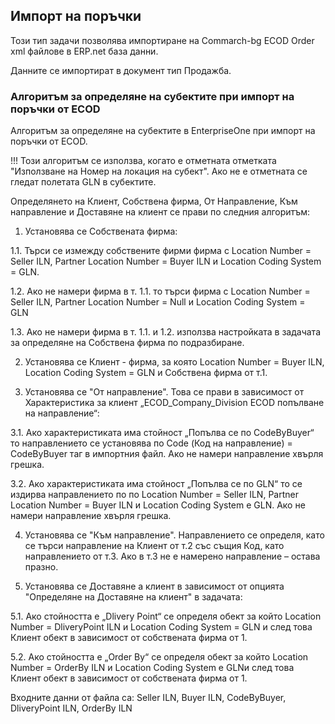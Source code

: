 ## Импорт на поръчки

Този тип задачи позволява импортиране на Commarch-bg ECOD Order xml файлове в ERP.net база данни.

Данните се импортират в документ тип Продажба.


### Алгоритъм за определяне на субектите при импорт на поръчки от ECOD

Алгоритъм за определяне на субектите в EnterpriseOne при импорт на поръчки от ECOD.  

!!! Този алгоритъм се изпoлзва, когато е отметната отметката "Използване на Номер на локация на субект". 
Ако не е отметната се гледат полетата GLN в субектите.

 

Определянето на Клиент, Собствена фирма, От Направление, Към направление и Доставяне на клиент се прави по следния алгоритъм:

1. Установява се Собствената фирма:

1.1. Търси се измежду собствените фирми фирма с Location Number = Seller ILN, Partner Location Number = Buyer  ILN и Location Coding System = GLN. 

1.2. Ако не намери фирма в т. 1.1.  то търси фирма с Location Number = Seller ILN, Partner Location Number = Null и Location Coding System = GLN

1.3. Ако не намери фирма в т. 1.1. и 1.2.  използва настройката в задачата за определяне на Собствена фирма по подразбиране.

2. Установява се Клиент - фирма, за която Location Number = Buyer  ILN, Location Coding System = GLN  и Собствена фирма от т.1.

3. Установява се "От направление". Това се прави в зависимост от Характеристика за клиент „ECOD_Company_Division ECOD попълване на направление“:

3.1. Ако характеристиката има стойност „Попълва се по CodeByBuyer“ то направлението се установява по Code (Код на направление) = CodeByBuyer таг в импортния файл. Ако не намери направление хвърля грешка.

3.2. Ако характеристиката има стойност „Попълва се по GLN“ то се издирва направлението по по Location Number = Seller ILN, Partner Location Number = Buyer  ILN и Location Coding System е GLN.  Ако не намери направление хвърля грешка.

4. Установява се "Към направление". Направлението се определя, като се търси направление на Клиент от т.2 със същия Код, като направлението от т.3. Ако в т.3 не е намерено направление – остава празно.

5. Установява се Доставяне а клиент в зависимост от опцията "Определяне на Доставяне на клиент" в задачата:

5.1. Ако стойността е „Dlivery Point“ се определя обект за който Location Number = DliveryPoint ILN и Location Coding System = GLN и след това Клиент обект в зависимост от собствената фирма от 1.

5.2. Ако стойността е „Order By“  се определя обект за който Location Number =  OrderBy ILN и Location Coding System е GLNи след това Клиент обект в зависимост от собствената фирма от 1.

 

Входните данни от файла са: Seller ILN, Buyer  ILN, CodeByBuyer, DliveryPoint ILN, OrderBy ILN
